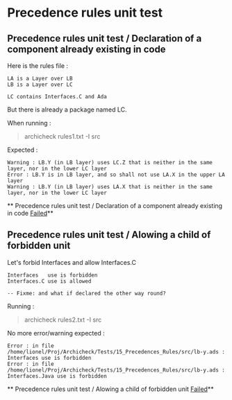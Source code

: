 
# Precedence rules unit test



##  Precedence rules unit test / Declaration of a component already existing in code

  Here is the rules file :

```
LA is a Layer over LB
LB is a Layer over LC

LC contains Interfaces.C and Ada

```

  But there is already a package named LC.

  When running :  
  > archicheck rules1.txt -I src

  Expected :
```
Warning : LB.Y (in LB layer) uses LC.Z that is neither in the same layer, nor in the lower LC layer
Error : LB.Y is in LB layer, and so shall not use LA.X in the upper LA layer
Warning : LB.Y (in LB layer) uses LA.X that is neither in the same layer, nor in the lower LC layer
```

** Precedence rules unit test / Declaration of a component already existing in code [Failed]("tests-status#failed")**

##  Precedence rules unit test / Alowing a child of forbidden unit

  Let's forbid Interfaces and allow Interfaces.C

```
Interfaces   use is forbidden
Interfaces.C use is allowed

-- Fixme: and what if declared the other way round?
```

  Running :  
  > archicheck rules2.txt -I src

  No more error/warning expected :
```
Error : in file /home/lionel/Proj/Archicheck/Tests/15_Precedences_Rules/src/lb-y.ads : Interfaces use is forbidden
Error : in file /home/lionel/Proj/Archicheck/Tests/15_Precedences_Rules/src/lb-y.ads : Interfaces.Java use is forbidden
```

** Precedence rules unit test / Alowing a child of forbidden unit [Failed]("tests-status#failed")**
